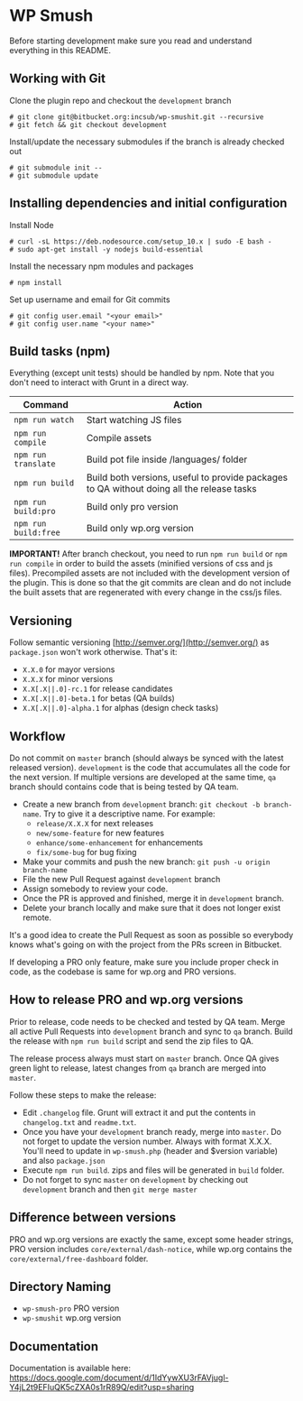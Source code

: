 # WP Smush

Before starting development make sure you read and understand everything in this README.

## Working with Git

Clone the plugin repo and checkout the `development` branch

```
# git clone git@bitbucket.org:incsub/wp-smushit.git --recursive
# git fetch && git checkout development
```

Install/update the necessary submodules if the branch is already checked out

```
# git submodule init --
# git submodule update  
```

## Installing dependencies and initial configuration

Install Node
```
# curl -sL https://deb.nodesource.com/setup_10.x | sudo -E bash -
# sudo apt-get install -y nodejs build-essential
```

Install the necessary npm modules and packages
```
# npm install
``` 

Set up username and email for Git commits
```
# git config user.email "<your email>"
# git config user.name "<your name>"
```

## Build tasks (npm)

Everything (except unit tests) should be handled by npm. Note that you don't need to interact with Grunt in a direct way.

Command | Action
------- | ------
`npm run watch` | Start watching JS files
`npm run compile` | Compile assets
`npm run translate` | Build pot file inside /languages/ folder
`npm run build` | Build both versions, useful to provide packages to QA without doing all the release tasks
`npm run build:pro` | Build only pro version
`npm run build:free` | Build only wp.org version

**IMPORTANT!** After branch checkout, you need to run `npm run build` or `npm run compile` in order to build the assets
(minified versions of css and js files). Precompiled assets are not included with the development version of the plugin.
This is done so that the git commits are clean and do not include the built assets that are regenerated with every
change in the css/js files.

## Versioning

Follow semantic versioning [http://semver.org/](http://semver.org/) as `package.json` won't work otherwise. That's it:

- `X.X.0` for mayor versions
- `X.X.X` for minor versions
- `X.X[.X||.0]-rc.1` for release candidates
- `X.X[.X||.0]-beta.1` for betas (QA builds)
- `X.X[.X||.0]-alpha.1` for alphas (design check tasks)

## Workflow

Do not commit on `master` branch (should always be synced with the latest released version). `development` is the code
that accumulates all the code for the next version. If multiple versions are developed at the same time, `qa` branch
should contains code that is being tested by QA team.

- Create a new branch from `development` branch: `git checkout -b branch-name`. Try to give it a descriptive name. For example:
    * `release/X.X.X` for next releases
    * `new/some-feature` for new features
    * `enhance/some-enhancement` for enhancements
    * `fix/some-bug` for bug fixing
- Make your commits and push the new branch: `git push -u origin branch-name`
- File the new Pull Request against `development` branch
- Assign somebody to review your code.
- Once the PR is approved and finished, merge it in `development` branch.
- Delete your branch locally and make sure that it does not longer exist remote.

It's a good idea to create the Pull Request as soon as possible so everybody knows what's going on with the project
from the PRs screen in Bitbucket.

If developing a PRO only feature, make sure you include proper check in code, as the codebase is same for wp.org and PRO versions.

## How to release PRO and wp.org versions

Prior to release, code needs to be checked and tested by QA team. Merge all active Pull Requests into `development` branch and
sync to `qa` branch. Build the release with `npm run build` script and send the zip files to QA.

The release process always must start on `master` branch. Once QA gives green light to release, latest changes from `qa`
branch are merged into `master`.

Follow these steps to make the release:

* Edit `.changelog` file. Grunt will extract it and put the contents in `changelog.txt` and `readme.txt`.
* Once you have your `development` branch ready, merge into `master`. Do not forget to update the version number. Always with
format X.X.X. You'll need to update in `wp-smush.php` (header and $version variable) and also `package.json`
* Execute `npm run build`. zips and files will be generated in `build` folder.
* Do not forget to sync `master` on `development` by checking out `development` branch and then `git merge master`

## Difference between versions

PRO and wp.org versions are exactly the same, except some header strings, PRO version includes `core/external/dash-notice`,
while wp.org contains the `core/external/free-dashboard` folder.

## Directory Naming

* `wp-smush-pro` PRO version
* `wp-smushit` wp.org version

## Documentation ##
Documentation is available here:
https://docs.google.com/document/d/1IdYywXU3rFAVjugl-Y4jL2t9EFIuQK5cZXA0s1rR89Q/edit?usp=sharing
